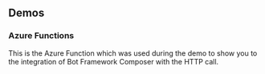 ## Demos

### Azure Functions

This is the Azure Function which was used during the demo to show you to the integration of Bot Framework Composer with the HTTP call. 

